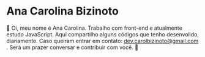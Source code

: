 # Ana Carolina Bizinoto

🦋 
Oi, meu nome é Ana Carolina.
Trabalho com front-end e
atualmente estudo JavaScript.
Aqui compartilho alguns códigos que tenho desenvolido, diariamente.
Caso queiram entrar em contato: dev.carolbizinoto@gmail.com .
Será um prazer conversar e contribuir com você.
🦋

